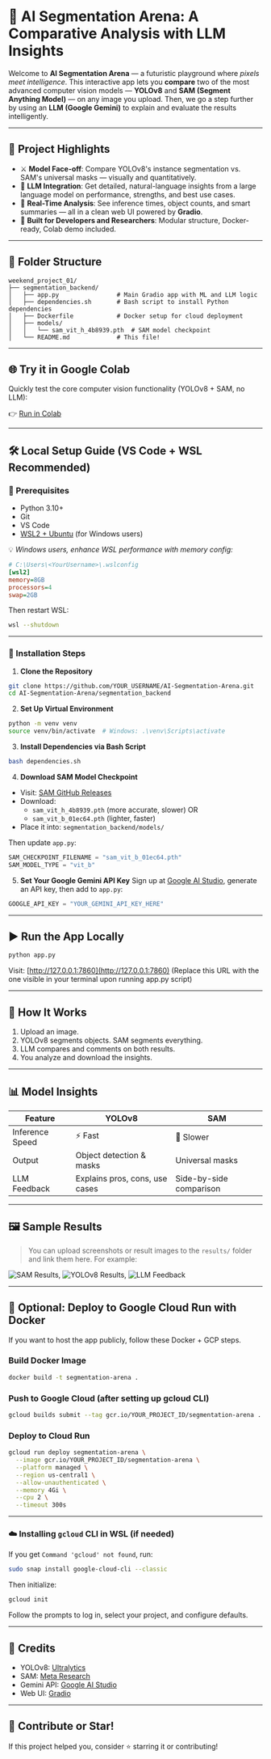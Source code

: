 # 🧠 AI Segmentation Arena: A Comparative Analysis with LLM Insights

Welcome to **AI Segmentation Arena** — a futuristic playground where *pixels meet intelligence*. This interactive app lets you **compare** two of the most advanced computer vision models — **YOLOv8** and **SAM (Segment Anything Model)** — on any image you upload. Then, we go a step further by using an **LLM (Google Gemini)** to explain and evaluate the results intelligently.

---

## 🚀 Project Highlights

- ⚔️ **Model Face-off**: Compare YOLOv8's instance segmentation vs. SAM's universal masks — visually and quantitatively.
- 🤖 **LLM Integration**: Get detailed, natural-language insights from a large language model on performance, strengths, and best use cases.
- 🧪 **Real-Time Analysis**: See inference times, object counts, and smart summaries — all in a clean web UI powered by **Gradio**.
- 🧰 **Built for Developers and Researchers**: Modular structure, Docker-ready, Colab demo included.

---

## 📁 Folder Structure

```
weekend_project_01/
├── segmentation_backend/
│   ├── app.py                # Main Gradio app with ML and LLM logic
│   ├── dependencies.sh       # Bash script to install Python dependencies
│   ├── Dockerfile            # Docker setup for cloud deployment
│   ├── models/
│   │   └── sam_vit_h_4b8939.pth  # SAM model checkpoint
│   └── README.md             # This file!
```

---

## 🌐 Try it in Google Colab

Quickly test the core computer vision functionality (YOLOv8 + SAM, no LLM):

👉 [Run in Colab](https://colab.research.google.com/drive/1vKPHQlxpXJ9yKHNikfUPSfwVz7A6Wj7l?usp=sharing)

---

## 🛠️ Local Setup Guide (VS Code + WSL Recommended)

### 🧾 Prerequisites
- Python 3.10+
- Git
- VS Code
- [WSL2 + Ubuntu](https://learn.microsoft.com/en-us/windows/wsl/install) (for Windows users)

💡 *Windows users, enhance WSL performance with memory config:*

```ini
# C:\Users\<YourUsername>\.wslconfig
[wsl2]
memory=8GB
processors=4
swap=2GB
```

Then restart WSL:

```bash
wsl --shutdown
```

---

### 🔧 Installation Steps

1. **Clone the Repository**
```bash
git clone https://github.com/YOUR_USERNAME/AI-Segmentation-Arena.git
cd AI-Segmentation-Arena/segmentation_backend
```

2. **Set Up Virtual Environment**
```bash
python -m venv venv
source venv/bin/activate  # Windows: .\venv\Scripts\activate
```

3. **Install Dependencies via Bash Script**
```bash
bash dependencies.sh
```

4. **Download SAM Model Checkpoint**
- Visit: [SAM GitHub Releases](https://github.com/facebookresearch/segment-anything)
- Download:
  - `sam_vit_h_4b8939.pth` (more accurate, slower) OR
  - `sam_vit_b_01ec64.pth` (lighter, faster)
- Place it into: `segmentation_backend/models/`

Then update `app.py`:
```python
SAM_CHECKPOINT_FILENAME = "sam_vit_b_01ec64.pth"
SAM_MODEL_TYPE = "vit_b"
```

5. **Set Your Google Gemini API Key**
Sign up at [Google AI Studio](https://makersuite.google.com/), generate an API key, then add to `app.py`:

```python
GOOGLE_API_KEY = "YOUR_GEMINI_API_KEY_HERE"
```

---

## ▶️ Run the App Locally

```bash
python app.py
```

Visit: [http://127.0.0.1:7860](http://127.0.0.1:7860) (Replace this URL with the one visible in your terminal upon running app.py script)

---

## 🧠 How It Works

1. Upload an image.
2. YOLOv8 segments objects. SAM segments everything.
3. LLM compares and comments on both results.
4. You analyze and download the insights.

---

## 📊 Model Insights

| Feature         | YOLOv8                        | SAM                          |
|----------------|-------------------------------|------------------------------|
| Inference Speed| ⚡ Fast                         | 🐢 Slower                    |
| Output         | Object detection & masks       | Universal masks              |
| LLM Feedback   | Explains pros, cons, use cases | Side-by-side comparison      |

---

## 🖼️ Sample Results

> You can upload screenshots or result images to the `results/` folder and link them here. For example:

![SAM Results](results/cat_sam_seg.png),
![YOLOv8 Results](results/cat_yolov8_seg.png),
![LLM Feedback](results/cat-description.png)

---

## 🐳 Optional: Deploy to Google Cloud Run with Docker

If you want to host the app publicly, follow these Docker + GCP steps.

### Build Docker Image

```bash
docker build -t segmentation-arena .
```

### Push to Google Cloud (after setting up gcloud CLI)

```bash
gcloud builds submit --tag gcr.io/YOUR_PROJECT_ID/segmentation-arena .
```

### Deploy to Cloud Run

```bash
gcloud run deploy segmentation-arena \
  --image gcr.io/YOUR_PROJECT_ID/segmentation-arena \
  --platform managed \
  --region us-central1 \
  --allow-unauthenticated \
  --memory 4Gi \
  --cpu 2 \
  --timeout 300s
```

---

### ☁️ Installing `gcloud` CLI in WSL (if needed)

If you get `Command 'gcloud' not found`, run:

```bash
sudo snap install google-cloud-cli --classic
```

Then initialize:

```bash
gcloud init
```

Follow the prompts to log in, select your project, and configure defaults.

---

## 🧠 Credits

- YOLOv8: [Ultralytics](https://github.com/ultralytics/ultralytics)
- SAM: [Meta Research](https://github.com/facebookresearch/segment-anything)
- Gemini API: [Google AI Studio](https://ai.google.dev/)
- Web UI: [Gradio](https://gradio.app/)

---

## 🌟 Contribute or Star!

If this project helped you, consider ⭐ starring it or contributing!
